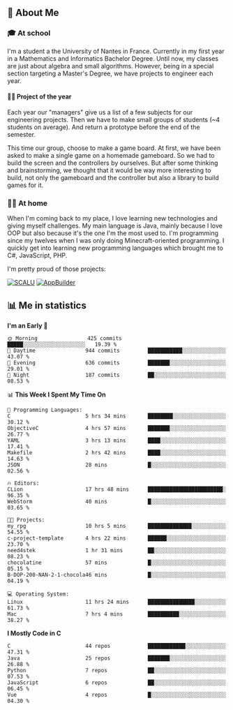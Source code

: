 ## 👀 About Me

### 🎓 At school

I'm a student a the University of Nantes in France. Currently in my first year in a Mathematics and Informatics Bachelor Degree. Until now, my classes are just about algebra and small algorithms. However, being in a special section targeting a Master's Degree, we have projects to engineer each year. 

#### 🔧🔬 Project of the year

Each year our "managers" give us a list of a few subjects for our engineering projects. Then we have to make small groups of students (~4 students on average). And return a prototype before the end of the semester.

This time our group, choose to make a game board. At first, we have been asked to make a single game on a homemade gameboard. So we had to build the screen and the controllers by ourselves. 
But after some thinking and brainstorming, we thought that it would be way more interesting to build, not only the gameboard and the controller but also a library to build games for it.

### 👨‍💻 At home

When I'm coming back to my place, I love learning new technologies and giving myself challenges. My main language is Java, mainly because I love OOP but also because it's the one I'm the most used to. I'm programming since my twelves when I was only doing Minecraft-oriented programming.  I quickly get into learning new programming languages which brought me to C#, JavaScript, PHP. 

I'm pretty proud of those projects:

[![SCALU](https://github-readme-stats.vercel.app/api/pin?username=renardfute&repo=SCALU)](https://github.com/renardfute/scalu)
[![AppBuilder](https://github-readme-stats.vercel.app/api/pin?username=pulsedev2&repo=AppBuilder)](https://github.com/pulsedev2/AppBuilder)

## 📊 Me in statistics
<!--START_SECTION:waka-->
**I'm an Early 🐤** 

```text
🌞 Morning                425 commits         █████░░░░░░░░░░░░░░░░░░░░   19.39 % 
🌆 Daytime                944 commits         ███████████░░░░░░░░░░░░░░   43.07 % 
🌃 Evening                636 commits         ███████░░░░░░░░░░░░░░░░░░   29.01 % 
🌙 Night                  187 commits         ██░░░░░░░░░░░░░░░░░░░░░░░   08.53 % 
```


📊 **This Week I Spent My Time On** 

```text
💬 Programming Languages: 
C                        5 hrs 34 mins       ████████░░░░░░░░░░░░░░░░░   30.12 % 
ObjectiveC               4 hrs 57 mins       ███████░░░░░░░░░░░░░░░░░░   26.77 % 
YAML                     3 hrs 13 mins       ████░░░░░░░░░░░░░░░░░░░░░   17.41 % 
Makefile                 2 hrs 42 mins       ████░░░░░░░░░░░░░░░░░░░░░   14.63 % 
JSON                     28 mins             █░░░░░░░░░░░░░░░░░░░░░░░░   02.56 % 

🔥 Editors: 
CLion                    17 hrs 48 mins      ████████████████████████░   96.35 % 
WebStorm                 40 mins             █░░░░░░░░░░░░░░░░░░░░░░░░   03.65 % 

🐱‍💻 Projects: 
my_rpg                   10 hrs 5 mins       ██████████████░░░░░░░░░░░   54.55 % 
c-project-template       4 hrs 22 mins       ██████░░░░░░░░░░░░░░░░░░░   23.70 % 
need4stek                1 hr 31 mins        ██░░░░░░░░░░░░░░░░░░░░░░░   08.23 % 
chocolatine              57 mins             █░░░░░░░░░░░░░░░░░░░░░░░░   05.15 % 
B-DOP-200-NAN-2-1-chocola46 mins             █░░░░░░░░░░░░░░░░░░░░░░░░   04.19 % 

💻 Operating System: 
Linux                    11 hrs 24 mins      ███████████████░░░░░░░░░░   61.73 % 
Mac                      7 hrs 4 mins        ██████████░░░░░░░░░░░░░░░   38.27 % 
```

**I Mostly Code in C** 

```text
C                        44 repos            ████████████░░░░░░░░░░░░░   47.31 % 
Java                     25 repos            ███████░░░░░░░░░░░░░░░░░░   26.88 % 
Python                   7 repos             ██░░░░░░░░░░░░░░░░░░░░░░░   07.53 % 
JavaScript               6 repos             ██░░░░░░░░░░░░░░░░░░░░░░░   06.45 % 
Vue                      4 repos             █░░░░░░░░░░░░░░░░░░░░░░░░   04.30 % 
```




<!--END_SECTION:waka-->

